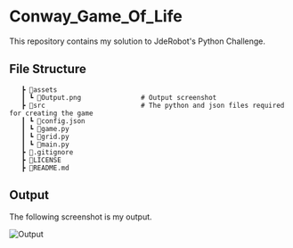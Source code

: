 # Conway_Game_Of_Life
This repository contains my solution to JdeRobot's Python Challenge.

## File Structure

```
   ┣ 📂assets 
   ┃ ┗ 📜Output.png               # Output screenshot
   ┣ 📂src                        # The python and json files required for creating the game
   ┃ ┗ 📜config.json                          
   ┃ ┗ 📜game.py                                
   ┃ ┗ 📜grid.py                               
   ┃ ┗ 📜main.py  
   ┣ 📜.gitignore                           
   ┣ 📜LICENSE
   ┣ 📜README.md
```  
## Output

The following screenshot is my output.

![Output](https://user-images.githubusercontent.com/82901720/159859712-a432e92b-5f6e-4524-b4cd-209a7654b1ad.png)
